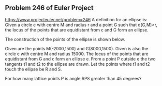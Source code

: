 ## Problem 246 of Euler Project 
https://www.projecteuler.net/problem=246
A definition for an ellipse is:
Given a circle c with centre M and radius r and a point G such that d(G,M)<r, the locus of the points that are equidistant from c and G form an ellipse.

The construction of the points of the ellipse is shown below.




Given are the points M(-2000,1500) and G(8000,1500). 
Given is also the circle c with centre M and radius 15000.
The locus of the points that are equidistant from G and c form an ellipse e.
From a point P outside e the two tangents t1 and t2 to the ellipse are drawn.
Let the points where t1 and t2 touch the ellipse be R and S.




For how many lattice points P is angle RPS greater than 45 degrees?